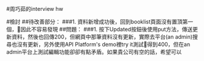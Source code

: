 #周巧茹的interview hw

#檢討
##待改善部分：
###1. 資料新增成功後，回到booklist頁面沒有置頂第一個，因此不容易發現
##問題：
###1. 按下Updated按鈕後使用put方法，傳送更新資料，然後也回傳200，但網頁中那筆資料沒有更新，實際去平台(an admin)搜尋也沒有更新，另外使用API Platform's demo裡try it測試得到400，但在an admin平台上測試編輯功能卻卻有點矛盾。如果貴公司有空的話，希望可以

